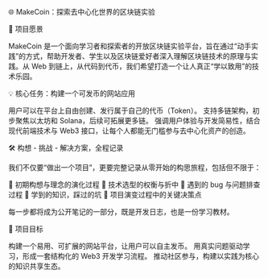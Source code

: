 🌐 MakeCoin：探索去中心化世界的区块链实验

📘 项目愿景

MakeCoin 是一个面向学习者和探索者的开放区块链实验平台，旨在通过“动手实践”的方式，帮助开发者、学生以及区块链爱好者深入理解区块链技术的原理与实践。从 Web 到链上，从代码到代币，我们希望打造一个让人真正“学以致用”的技术乐园。

💡 核心任务：构建一个可发币的网站应用

 用户可以在平台上自由创建、发行属于自己的代币（Token）。
 支持多链架构，初步聚焦以太坊和 Solana，后续可拓展更多链。
 强调用户体验与开发简易性，结合现代前端技术与 Web3 接口，让每个人都能无门槛参与去中心化资产的创造。


🛠️ 构想 - 挑战 - 解决方案，全程记录

我们不仅要“做出一个项目”，更要完整记录从零开始的构思旅程，包括但不限于：

 🌱 初期构想与理念的演化过程
 🧱 技术选型的权衡与折中
 🐞 遇到的 bug 与问题排查过程
 🧠 学到的知识，踩过的坑
 🧭 项目演变过程中的关键决策点


每一步都将成为公开笔记的一部分，既是开发日志，也是一份学习教材。

🎯 项目目标

 构建一个易用、可扩展的网站平台，让用户可以自主发币。
 用真实问题驱动学习，形成一套结构化的 Web3 开发学习流程。
 推动社区参与，构建以实践为核心的知识共享生态。
